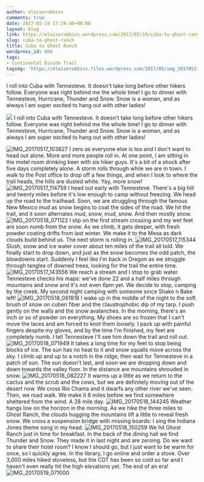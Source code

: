 ```yaml
---
author: eloiserobbins
comments: true
date: 2017-05-19 17:19:40+00:00
layout: blog
link: https://eloiserobbins.wordpress.com/2017/05/19/cuba-to-ghost-ranch/
slug: cuba-to-ghost-ranch
title: Cuba to Ghost Ranch
wordpress_id: 804
tags:
- Continental Divide Trail
tagimg: 'https://eloiserobbins.files.wordpress.com/2017/05/img_20170517_115625.jpg'
---
```


I roll into Cuba with Tennesteve. It doesn't take long before other hikers follow. Everyone was right behind me the whole time! I go to dinner with Tennesteve, Hurricane, Thunder and Snow. Snow is a woman, and as always I am super excited to hang out with other ladies!


[![](https://eloiserobbins.files.wordpress.com/2017/05/img_20170517_115625.jpg)](https://eloiserobbins.files.wordpress.com/2017/05/img_20170517_115625.jpg)
I roll into Cuba with Tennesteve. It doesn't take long before other hikers follow. Everyone was right behind me the whole time! I go to dinner with Tennesteve, Hurricane, Thunder and Snow. Snow is a woman, and as always I am super excited to hang out with other ladies!

![IMG_20170517_103827](https://eloiserobbins.files.wordpress.com/2017/05/img_20170517_103827.jpg)
I zero as everyone else is too and I don't want to head out alone. More and more people roll in. At one point, I am sitting in the motel room drinking beer with six hiker guys. It's a bit of a shock after five days completely alone. A storm rolls through while we are in town. I walk to the Post office to drop off a few things, and when I look to where the trail heads, the hills are dusted white. Yay, more snow!
![IMG_20170517_114759](https://eloiserobbins.files.wordpress.com/2017/05/img_20170517_114759.jpg)
I head out early with Tennesteve. There's a big hill and twenty miles before it's low enough to camp without freezing. We head up the road to the trailhead. Soon, we are struggling through the famous New Mexico mud as snow begins to coat the sides of the road. We hit the trail, and it soon alternates mud, snow, mud, snow. And then mostly snow.
![IMG_20170518_071122](https://eloiserobbins.files.wordpress.com/2017/05/img_20170518_071122.jpg)
I slip on the first stream crossing and my wet feet are soon numb from the snow. As we climb, it gets deeper, with fresh powder coating drifts from last winter. We make it to the Mesa as dark clouds build behind us. The next storm is rolling in.
![IMG_20170517_115344](https://eloiserobbins.files.wordpress.com/2017/05/img_20170517_115344.jpg)
Slush, snow and ice water cover about ten miles of the trail all told. We finally start to drop down, and just as the snow becomes the odd patch, the blowdowns start. Suddenly I feel like I'm back in Oregon as we struggle through tangles of downed trees, looking for the trail the entire time.
![IMG_20170517_143556](https://eloiserobbins.files.wordpress.com/2017/05/img_20170517_143556.jpg)
We reach a stream and I stop to grab water. Tennesteve checks his maps: we've done 22 and a half miles through mountains and snow and it's not even 6pm yet. We decide to stop, camping by the creek. My second night camping with someone since Shake n Bake left!
![IMG_20170518_061818](https://eloiserobbins.files.wordpress.com/2017/05/img_20170518_061818.jpg)
I wake up in the middle of the night to the soft brush of snow on cuben fiber and the claustrophobic dip of my tarp. I push gently on the walls and the snow avalanches. In the morning, there's an inch or so of powder on everything. My shoes are so frozen that I can't move the laces and am forced to knot them loosely. I pack up with painful fingers despite my gloves, and by the time I'm finished, my feet are completely numb. I tell Tennesteve I'll see him down the trail and roll out.
![IMG_20170518_071949](https://eloiserobbins.files.wordpress.com/2017/05/img_20170518_071949.jpg)
It takes a long time for my feet to stop being blocks of ice. The sun has no heat to it and snow squalls move across the sky. I climb up and up to a notch in the ridge, then wait for Tennesteve in a patch of sun. The sun doesn't last, and soon we are dropping down and down towards the valley floor. In the distance are mountains shrouded in snow.
![IMG_20170518_082227](https://eloiserobbins.files.wordpress.com/2017/05/img_20170518_082227.jpg)
It warms up a little as we return to the cactus and the scrub and the cows, but we are definitely moving out of the desert now. We cross Rio Chama and it dwarfs any other river we've seen. Then, we road walk. We make it 8 miles before we find somewhere sheltered from the wind. A 28 mile day.
![IMG_20170518_144245](https://eloiserobbins.files.wordpress.com/2017/05/img_20170518_144245.jpg)
Weather hangs low on the horizon in the morning. As we hike the three miles to Ghost Ranch, the clouds hugging the mountains lift a little to reveal fresh snow. We cross a suspension bridge with missing boards: I sing the Indiana Jones theme song in my head.
![IMG_20170518_150259](https://eloiserobbins.files.wordpress.com/2017/05/img_20170518_150259.jpg)
We hit Ghost Ranch just in time for breakfast. In the back of the dining hall we find Thunder and Snow. They made it in last night and are zeroing. Do we want to share their hotel room? I know I should go, but I just want to be warm for once, so I quickly agree. In the library, I go online and order a stove. Over 3,000 miles hiked stoveless, but the CDT has been so cold so far and I haven't even really hit the high elevations yet. The end of an era!
![IMG_20170519_071000](https://eloiserobbins.files.wordpress.com/2017/05/img_20170519_071000.jpg)
